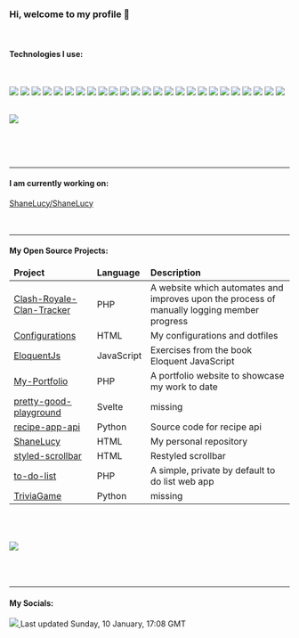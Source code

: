 <h3>Hi, welcome to my profile 👋</h3>

<br>

<h4>Technologies I use:</h4>
<br>
<p>
    <img src="https://img.shields.io/badge/node.js%20-%2343853D.svg?&style=for-the-badge&logo=node.js&logoColor=white"/>
    <img src="https://img.shields.io/badge/javascript%20-%23323330.svg?&style=for-the-badge&logo=javascript&logoColor=%23F7DF1E"/>
    <img src="https://img.shields.io/badge/typescript%20-%23007ACC.svg?&style=for-the-badge&logo=typescript&logoColor=white"/>
    <img src="https://img.shields.io/badge/html5%20-%23E34F26.svg?&style=for-the-badge&logo=html5&logoColor=white"/>
    <img src="https://img.shields.io/badge/css3%20-%231572B6.svg?&style=for-the-badge&logo=css3&logoColor=white"/>
    <img src="https://img.shields.io/badge/python%20-%2314354C.svg?&style=for-the-badge&logo=python&logoColor=white"/>
    <img src="https://img.shields.io/badge/php-%23777BB4.svg?&style=for-the-badge&logo=php&logoColor=white"/>
    <img src="https://img.shields.io/badge/markdown-%23000000.svg?&style=for-the-badge&logo=markdown&logoColor=white"/>
    <img src="https://img.shields.io/badge/vuejs%20-%2335495e.svg?&style=for-the-badge&logo=vue.js&logoColor=%234FC08D"/>
    <img src="https://img.shields.io/badge/angular%20-%23DD0031.svg?&style=for-the-badge&logo=angular&logoColor=white"/>
    <img src="https://img.shields.io/badge/tailwindcss%20-%2338B2AC.svg?&style=for-the-badge&logo=tailwind-css&logoColor=white"/>
    <img src="https://img.shields.io/badge/bootstrap%20-%23563D7C.svg?&style=for-the-badge&logo=bootstrap&logoColor=white"/>
    <img src="https://img.shields.io/badge/django%20-%23092E20.svg?&style=for-the-badge&logo=django&logoColor=white"/>
    <img src="https://img.shields.io/badge/laravel%20-%23FF2D20.svg?&style=for-the-badge&logo=laravel&logoColor=white"/>
    <img src="https://img.shields.io/badge/SASS%20-hotpink.svg?&style=for-the-badge&logo=SASS&logoColor=white"/>
    <img src="https://img.shields.io/badge/NuxtJS%20-black.svg?&style=for-the-badge&logo=NuxtJS&logoColor=white"/>
    <img src="https://img.shields.io/badge/webpack%20-%238DD6F9.svg?&style=for-the-badge&logo=webpack&logoColor=black" />
    <img src="https://img.shields.io/badge/git%20-%23F05033.svg?&style=for-the-badge&logo=git&logoColor=white"/>
    <img src="https://img.shields.io/badge/github%20-%23121011.svg?&style=for-the-badge&logo=github&logoColor=white"/>
    <img src="https://img.shields.io/badge/bitbucket%20-%230047B3.svg?&style=for-the-badge&logo=bitbucket&logoColor=white"/>
    <img src="https://img.shields.io/badge/mysql-%2300f.svg?&style=for-the-badge&logo=mysql&logoColor=white"/>
    <img src ="https://img.shields.io/badge/postgres-%23316192.svg?&style=for-the-badge&logo=postgresql&logoColor=white"/>
    <img src="https://img.shields.io/badge/github%20actions%20-%232671E5.svg?&style=for-the-badge&logo=github%20actions&logoColor=white"/>
    <img src="https://img.shields.io/badge/-Raspberry%20Pi-C51A4A?style=for-the-badge&logo=Raspberry-Pi"/>
    <img src="https://img.shields.io/badge/docker%20-%230db7ed.svg?&style=for-the-badge&logo=docker&logoColor=white"/>
</p>
<br>
<img align="center" src="https://github-readme-stats.vercel.app/api/top-langs/?username=shanelucy&layout=compact">

<br><br><br>
<hr>
<h4>I am currently working on:</h4>
<a href=https://api.github.com/repos/ShaneLucy/ShaneLucy>ShaneLucy&#x2F;ShaneLucy</a>
<br><br><br>

<hr>
<h4>My Open Source Projects:</h4>
<table>
    <thead>
        <tr>
            <td><b>Project</b></td>
            <td><b>Language</b></td>
            <td><b>Description</b></td>
        </tr>
    </thead>
    <tbody>
        <tr>
            <td>
                <a href=https://github.com/ShaneLucy/Clash-Royale-Clan-Tracker>Clash-Royale-Clan-Tracker</>    
            </td> 
            <td>
                PHP
            </td>
            <td>
                A website which automates and improves upon the process of manually logging member progress
            </td>
            </tr>
        <tr>
            <td>
                <a href=https://github.com/ShaneLucy/Configurations>Configurations</>    
            </td> 
            <td>
                HTML
            </td>
            <td>
                My configurations and dotfiles
            </td>
            </tr>
        <tr>
            <td>
                <a href=https://github.com/ShaneLucy/EloquentJs>EloquentJs</>    
            </td> 
            <td>
                JavaScript
            </td>
            <td>
                Exercises from the book Eloquent JavaScript
            </td>
            </tr>
        <tr>
            <td>
                <a href=https://github.com/ShaneLucy/My-Portfolio>My-Portfolio</>    
            </td> 
            <td>
                PHP
            </td>
            <td>
                A portfolio website to showcase my work to date
            </td>
            </tr>
        <tr>
            <td>
                <a href=https://github.com/ShaneLucy/pretty-good-playground>pretty-good-playground</>    
            </td> 
            <td>
                Svelte
            </td>
            <td>
                missing
            </td>
            </tr>
        <tr>
            <td>
                <a href=https://github.com/ShaneLucy/recipe-app-api>recipe-app-api</>    
            </td> 
            <td>
                Python
            </td>
            <td>
                Source code for recipe api
            </td>
            </tr>
        <tr>
            <td>
                <a href=https://github.com/ShaneLucy/ShaneLucy>ShaneLucy</>    
            </td> 
            <td>
                HTML
            </td>
            <td>
                My personal repository
            </td>
            </tr>
        <tr>
            <td>
                <a href=https://github.com/ShaneLucy/styled-scrollbar>styled-scrollbar</>    
            </td> 
            <td>
                HTML
            </td>
            <td>
                Restyled scrollbar 
            </td>
            </tr>
        <tr>
            <td>
                <a href=https://github.com/ShaneLucy/to-do-list>to-do-list</>    
            </td> 
            <td>
                PHP
            </td>
            <td>
                A simple, private by default to do list web app
            </td>
            </tr>
        <tr>
            <td>
                <a href=https://github.com/ShaneLucy/TriviaGame>TriviaGame</>    
            </td> 
            <td>
                Python
            </td>
            <td>
                missing
            </td>
            </tr>
    </tbody>        
</table>
<br><br><br>
<img src="https://github-readme-stats.vercel.app/api?username=shanelucy&show_icons=true">
<br><br><br><br>

<hr>
<h4>My Socials:</h4>
<a href="https://uk.linkedin.com/in/shane-lucy-4735b616a">
    <img src="https://img.shields.io/badge/linkedin%20-%230077B5.svg?&style=for-the-badge&logo=linkedin&logoColor=white"/>
</a>
Last updated Sunday, 10 January, 17:08 GMT



